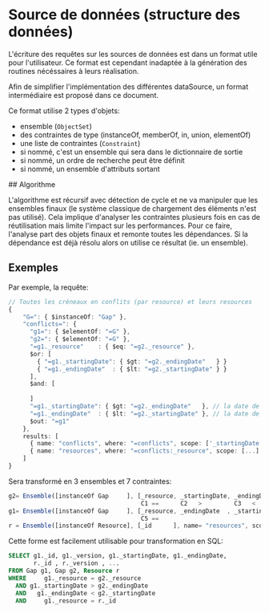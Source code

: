Source de données (structure des données)
=========================================

L'écriture des requêtes sur les sources de données est dans un format utile pour l'utilisateur. 
Ce format est cependant inadaptée à la génération des routines nécéssaires à leurs réalisation.

Afin de simplifier l'implémentation des différentes dataSource, un format intermédiaire est proposé dans ce document.

Ce format utilise 2 types d'objets:

 - ensemble (`ObjectSet`)
  - des contraintes de type (instanceOf, memberOf, in, union, elementOf)
  - une liste de contraintes  (`Constraint`)
  - si nommé, c'est un ensemble qui sera dans le dictionnaire de sortie
  - si nommé, un ordre de recherche peut être définit
  - si nommé, un ensemble d'attributs sortant

## Algorithme

L'algorithme est récursif avec détection de cycle et ne va manipuler que les ensembles finaux (le système classique de chargement des éléments n'est pas utilisé).
Cela implique d'analyser les contraintes plusieurs fois en cas de réutilisation mais limite l'impact sur les performances.
Pour ce faire, l'analyse part des objets finaux et remonte toutes les dépendances.
Si la dépendance est déjà résolu alors on utilise ce résultat (ie. un ensemble).


## Exemples

Par exemple, la requête:

```ts
// Toutes les créneaux en conflits (par resource) et leurs resources
{
    "G=": { $instanceOf: "Gap" },
    "conflicts=": {
      "g1=": { $elementOf: "=G" },
      "g2=": { $elementOf: "=G" },
      "=g1._resource"    : { $eq: "=g2._resource" },
      $or: [
        { "=g1._startingDate": { $gt: "=g2._endingDate"   } }    
        { "=g1._endingDate"  : { $lt: "=g2._startingDate" } }
      ],
      $and: [
          
      ]
      "=g1._startingDate": { $gt: "=g2._endingDate"   }, // la date de fin de g2 est contraint à être avant la date de début de g
      "=g1._endingDate"  : { $lt: "=g2._startingDate" }, // la date de début de g2 est contraint à être après la date de fin de g
      $out: "=g1"
    },
    results: [
      { name: "conflicts", where: "=conflicts", scope: ['_startingDate', '_endingDate', '_resource'] },
      { name: "resources", where: "=conflicts:_resource", scope: [...] },
    ]
}
```


Sera transformé en 3 ensembles et 7 contraintes:

```ts
g2= Ensemble([instanceOf Gap     ], [_resource, _startingDate, _endingDate  ])
                                     C1 ==      C2   >         C3   <        
g1= Ensemble([instanceOf Gap     ], [_resource, _endingDate  , _startingDate], name= "conflicts", scope: ['_startingDate', '_endingDate', '_resource'])
                                     C5 ==
r = Ensemble([instanceOf Resource], [_id      ], name= "resources", scope: [...])
```

Cette forme est facilement utilisable pour transformation en SQL:

```sql
SELECT g1._id, g1._version, g1._startingDate, g1._endingDate,
       r._id , r._version , ...
FROM Gap g1, Gap g2, Resource r
WHERE     g1._resource = g2._resource 
  AND g1._startingDate > g2._endingDate
  AND   g1._endingDate < g2._startingDate
  AND     g1._resource = r._id
```
